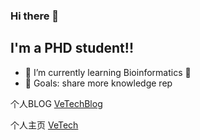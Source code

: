 ### Hi there 👋

<!--
**whve/whve** is a ✨ _special_ ✨ repository because its `README.md` (this file) appears on your GitHub profile.

Here are some ideas to get you started:

- 🔭 I’m currently working on ...
- 🌱 I’m currently learning ...
- 👯 I’m looking to collaborate on ...
- 🤔 I’m looking for help with ...
- 💬 Ask me about ...
- 📫 How to reach me: ...
- 😄 Pronouns: ...
- ⚡ Fun fact: ...
-->

## I'm a PHD student!!

- 🌱 I’m currently learning Bioinformatics 🤣
- 🥅 Goals: share more knowledge rep 

<!--
blog ？记录想法，一些需要成长的项目？
-->
个人BLOG
[VeTechBlog](https://whve.github.io/VeTechBlog/) 



<!--
记录一些想法，目前还是空的。比如macOS上的透明的悬浮窗笔记。
-->
个人主页
[VeTech](https://whve.github.io/VeTech/)


